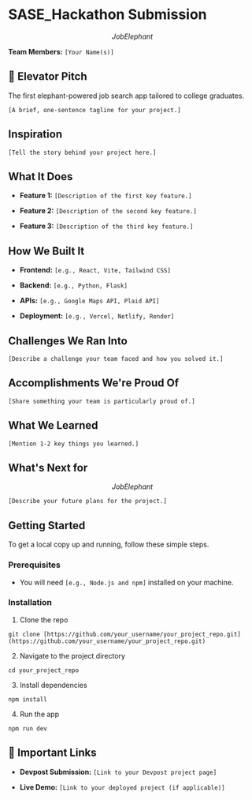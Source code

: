 
<!--
EXAMPLE STRUCUTRE OF A PROJECT README. YOU DON'T NEED TO USE THIS ONE FR FR
-->

# SASE_Hackathon Submission

$$
Job Elephant
$$

<!--
Pro-Tip: Make your project name catchy and memorable!
-->

**Team Members:** `[Your Name(s)]`

## 💬 Elevator Pitch

The first elephant-powered job search app tailored to college graduates. 

<!--
Keep it short and sweet. What's the one-sentence summary of your project?
Example: "An app that helps recent graduates find and manage side-hustles to build their skills and income."
-->

`[A brief, one-sentence tagline for your project.]`

## Inspiration



<!--
Tell us your story!

* What was the inspiration for your project?

* Which persona (Hillary, Rachel, or Fred) did you choose?

* What specific problem are you solving for them?
-->

`[Tell the story behind your project here.]`

## What It Does

<!--
This is the spot for a GIF of your project in action! ✨
Pro-Tip: Use a free tool like Giphy Capture or Kap to record a short, silent GIF of your app's main features. It's the best way to show off your work.
-->

<!--
Use a bulleted list to describe the key features of your project. Be specific!
-->

- **Feature 1:** `[Description of the first key feature.]`

- **Feature 2:** `[Description of the second key feature.]`

- **Feature 3:** `[Description of the third key feature.]`

## How We Built It

<!--
List the technologies, frameworks, and APIs you used. This is a great way to show off your technical skills to judges and recruiters.
-->

- **Frontend:** `[e.g., React, Vite, Tailwind CSS]`

- **Backend:** `[e.g., Python, Flask]`

- **APIs:** `[e.g., Google Maps API, Plaid API]`

- **Deployment:** `[e.g., Vercel, Netlify, Render]`

## Challenges We Ran Into

<!--
Every project has challenges! This is a great place to show your problem-solving skills.

* Did you run into a tricky bug?

* Was it hard to use a new API?

* How did you overcome it?
-->

`[Describe a challenge your team faced and how you solved it.]`

## Accomplishments We're Proud Of

<!--
What are you most proud of?

* Did you learn a new technology?

* Did you build a feature that works perfectly?

* Did your team collaborate effectively?
-->

`[Share something your team is particularly proud of.]`

## What We Learned

<!--
Hackathons are all about learning! What new skills or concepts did you learn during this project?
-->

`[Mention 1-2 key things you learned.]`

## What's Next for

$$
Job Elephant
$$

<!--
Show your vision for the future!

* What features would you add next?

* How could you scale the project?
-->

`[Describe your future plans for the project.]`

## Getting Started

<!--
Provide clear instructions on how someone can run your project on their own machine. This is crucial for judging and for your portfolio!
-->

To get a local copy up and running, follow these simple steps.

### Prerequisites

- You will need `[e.g., Node.js and npm]` installed on your machine.

### Installation

1. Clone the repo

`git clone [https://github.com/your_username/your_project_repo.git](https://github.com/your_username/your_project_repo.git)`

2. Navigate to the project directory

`cd your_project_repo`

3. Install dependencies

`npm install`

4. Run the app

`npm run dev`

## 🔗 Important Links

- **Devpost Submission:** `[Link to your Devpost project page]`

- **Live Demo:** `[Link to your deployed project (if applicable)]`


